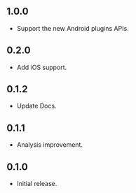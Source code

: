 ## 1.0.0

- Support the new Android plugins APIs.

## 0.2.0

- Add iOS support.

## 0.1.2

- Update Docs.

## 0.1.1

- Analysis improvement.

## 0.1.0

- Initial release.
